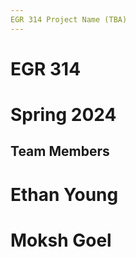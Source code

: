 ```yaml
---
EGR 314 Project Name (TBA)
---
```


# EGR 314
# Spring 2024

## Team Members
# Ethan Young
# Moksh Goel
